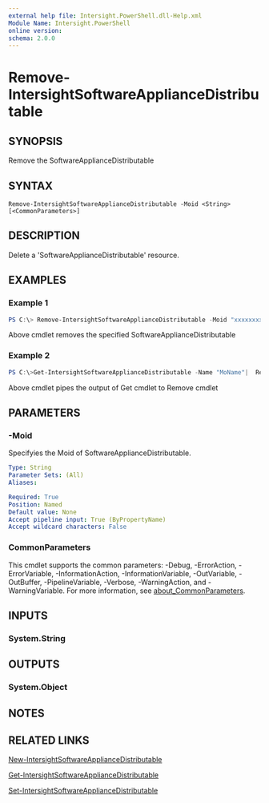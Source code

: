 ```yaml
---
external help file: Intersight.PowerShell.dll-Help.xml
Module Name: Intersight.PowerShell
online version:
schema: 2.0.0
---
```


# Remove-IntersightSoftwareApplianceDistributable

## SYNOPSIS
Remove the SoftwareApplianceDistributable

## SYNTAX

```
Remove-IntersightSoftwareApplianceDistributable -Moid <String> [<CommonParameters>]
```

## DESCRIPTION
Delete a &apos;SoftwareApplianceDistributable&apos; resource.

## EXAMPLES

### Example 1
```powershell
PS C:\> Remove-IntersightSoftwareApplianceDistributable -Moid "xxxxxxxxxxxxxxxxxxxxxxxxxxx"
```
Above cmdlet removes the specified SoftwareApplianceDistributable 

### Example 2
```powershell
PS C:\>Get-IntersightSoftwareApplianceDistributable -Name "MoName"|  Remove-IntersightSoftwareApplianceDistributable
```
Above cmdlet pipes the output of Get cmdlet to Remove cmdlet

## PARAMETERS

### -Moid
Specifyies the Moid of SoftwareApplianceDistributable.

```yaml
Type: String
Parameter Sets: (All)
Aliases:

Required: True
Position: Named
Default value: None
Accept pipeline input: True (ByPropertyName)
Accept wildcard characters: False
```

### CommonParameters
This cmdlet supports the common parameters: -Debug, -ErrorAction, -ErrorVariable, -InformationAction, -InformationVariable, -OutVariable, -OutBuffer, -PipelineVariable, -Verbose, -WarningAction, and -WarningVariable. For more information, see [about_CommonParameters](http://go.microsoft.com/fwlink/?LinkID=113216).

## INPUTS

### System.String

## OUTPUTS

### System.Object
## NOTES

## RELATED LINKS

[New-IntersightSoftwareApplianceDistributable](./New-IntersightSoftwareApplianceDistributable.md)

[Get-IntersightSoftwareApplianceDistributable](./Get-IntersightSoftwareApplianceDistributable.md)

[Set-IntersightSoftwareApplianceDistributable](./Set-IntersightSoftwareApplianceDistributable.md)

